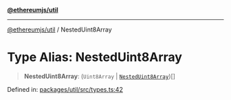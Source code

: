[**@ethereumjs/util**](../README.md)

***

[@ethereumjs/util](../README.md) / NestedUint8Array

# Type Alias: NestedUint8Array

> **NestedUint8Array**: (`Uint8Array` \| [`NestedUint8Array`](NestedUint8Array.md))[]

Defined in: [packages/util/src/types.ts:42](https://github.com/Dargon789/ethereumjs-monorepo/blob/master/packages/util/src/types.ts#L42)
